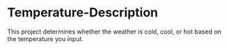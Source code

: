 # Temperature-Description
This project determines whether the weather is cold, cool, or hot based on the temperature you input.
